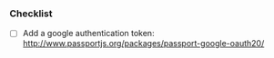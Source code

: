 ### Checklist
- [ ] Add a google authentication token: http://www.passportjs.org/packages/passport-google-oauth20/
